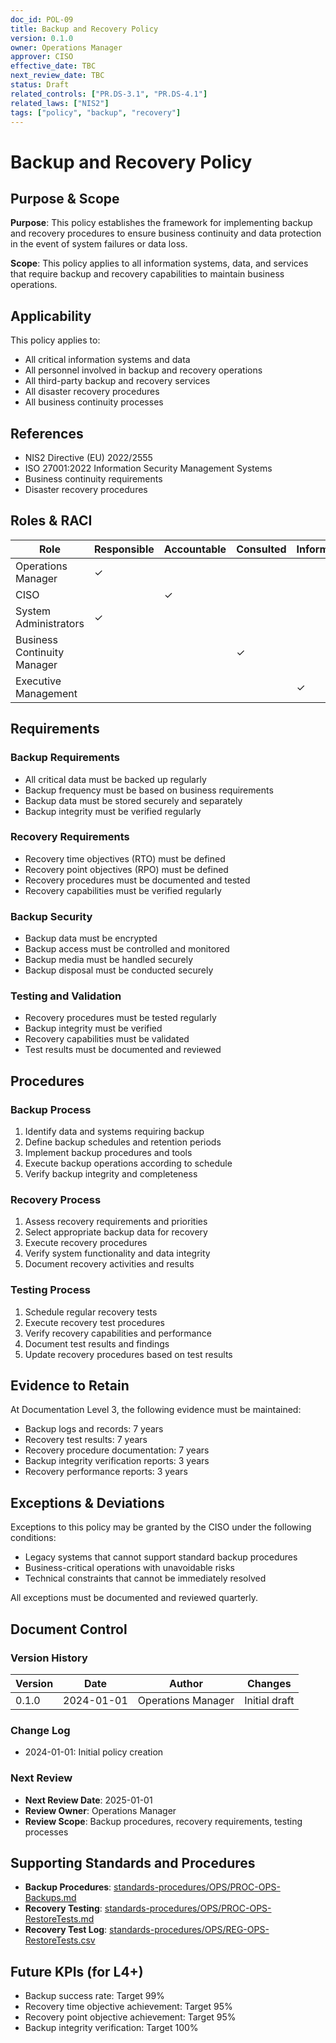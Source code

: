 ```yaml
---
doc_id: POL-09
title: Backup and Recovery Policy
version: 0.1.0
owner: Operations Manager
approver: CISO
effective_date: TBC
next_review_date: TBC
status: Draft
related_controls: ["PR.DS-3.1", "PR.DS-4.1"]
related_laws: ["NIS2"]
tags: ["policy", "backup", "recovery"]
---
```


# Backup and Recovery Policy

## Purpose & Scope

**Purpose**: This policy establishes the framework for implementing backup and recovery procedures to ensure business continuity and data protection in the event of system failures or data loss.

**Scope**: This policy applies to all information systems, data, and services that require backup and recovery capabilities to maintain business operations.

## Applicability

This policy applies to:
- All critical information systems and data
- All personnel involved in backup and recovery operations
- All third-party backup and recovery services
- All disaster recovery procedures
- All business continuity processes

## References

- NIS2 Directive (EU) 2022/2555
- ISO 27001:2022 Information Security Management Systems
- Business continuity requirements
- Disaster recovery procedures

## Roles & RACI

| Role | Responsible | Accountable | Consulted | Informed |
|------|-------------|-------------|-----------|----------|
| Operations Manager | ✓ | | | |
| CISO | | ✓ | | |
| System Administrators | ✓ | | | |
| Business Continuity Manager | | | ✓ | |
| Executive Management | | | | ✓ |

## Requirements

### Backup Requirements
- All critical data must be backed up regularly
- Backup frequency must be based on business requirements
- Backup data must be stored securely and separately
- Backup integrity must be verified regularly

### Recovery Requirements
- Recovery time objectives (RTO) must be defined
- Recovery point objectives (RPO) must be defined
- Recovery procedures must be documented and tested
- Recovery capabilities must be verified regularly

### Backup Security
- Backup data must be encrypted
- Backup access must be controlled and monitored
- Backup media must be handled securely
- Backup disposal must be conducted securely

### Testing and Validation
- Recovery procedures must be tested regularly
- Backup integrity must be verified
- Recovery capabilities must be validated
- Test results must be documented and reviewed

## Procedures

### Backup Process
1. Identify data and systems requiring backup
2. Define backup schedules and retention periods
3. Implement backup procedures and tools
4. Execute backup operations according to schedule
5. Verify backup integrity and completeness

### Recovery Process
1. Assess recovery requirements and priorities
2. Select appropriate backup data for recovery
3. Execute recovery procedures
4. Verify system functionality and data integrity
5. Document recovery activities and results

### Testing Process
1. Schedule regular recovery tests
2. Execute recovery test procedures
3. Verify recovery capabilities and performance
4. Document test results and findings
5. Update recovery procedures based on test results

## Evidence to Retain

At Documentation Level 3, the following evidence must be maintained:
- Backup logs and records: 7 years
- Recovery test results: 7 years
- Recovery procedure documentation: 7 years
- Backup integrity verification reports: 3 years
- Recovery performance reports: 3 years

## Exceptions & Deviations

Exceptions to this policy may be granted by the CISO under the following conditions:
- Legacy systems that cannot support standard backup procedures
- Business-critical operations with unavoidable risks
- Technical constraints that cannot be immediately resolved

All exceptions must be documented and reviewed quarterly.

## Document Control

### Version History
| Version | Date | Author | Changes |
|---------|------|--------|---------|
| 0.1.0 | 2024-01-01 | Operations Manager | Initial draft |

### Change Log
- 2024-01-01: Initial policy creation

### Next Review
- **Next Review Date**: 2025-01-01
- **Review Owner**: Operations Manager
- **Review Scope**: Backup procedures, recovery requirements, testing processes

## Supporting Standards and Procedures

- **Backup Procedures**: [standards-procedures/OPS/PROC-OPS-Backups.md](../standards-procedures/OPS/PROC-OPS-Backups.md)
- **Recovery Testing**: [standards-procedures/OPS/PROC-OPS-RestoreTests.md](../standards-procedures/OPS/PROC-OPS-RestoreTests.md)
- **Recovery Test Log**: [standards-procedures/OPS/REG-OPS-RestoreTests.csv](../standards-procedures/OPS/REG-OPS-RestoreTests.csv)

## Future KPIs (for L4+)
- Backup success rate: Target 99%
- Recovery time objective achievement: Target 95%
- Recovery point objective achievement: Target 95%
- Backup integrity verification: Target 100%
